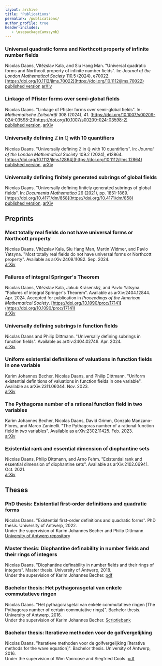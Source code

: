 ```yaml
---
layout: archive
title: "Publications"
permalink: /publications/
author_profile: true
header-includes:
   - \usepackage{amssymb}
---
```


### Universal quadratic forms and Northcott property of infinite number fields
Nicolas Daans, Vı́tězslav Kala, and Siu Hang Man. "Universal quadratic forms and Northcott property of infinite number fields". In: *Journal of the London Mathematical Society* 110.5 (2024), e70022. [https://doi.org/10.1112/jlms.70022](https://doi.org/10.1112/jlms.70022)  
[published version](https://londmathsoc.onlinelibrary.wiley.com/share/CWFKABQHIRKFKWDVFDPW?target=10.1112/jlms.70022)
[arXiv](https://arxiv.org/abs/2308.16721)

### Linkage of Pfister forms over semi-global fields
Nicolas Daans. "Linkage of Pfister forms over semi-global fields". In: *Mathematische Zeitschrift* 308 (2024), 41.  [https://doi.org/10.1007/s00209-024-03598-2](https://doi.org/10.1007/s00209-024-03598-2)  
[published version](https://doi.org/10.1007/s00209-024-03598-2),
[arXiv](https://arxiv.org/abs/2402.10826)

### Universally defining $\mathbb{Z}$ in $\mathbb{Q}$ with $10$ quantifiers
Nicolas Daans. "Universally defining $\mathbb{Z}$ in $\mathbb{Q}$ with $10$ quantifiers". In: *Journal of the London Mathematical Society* 109.2 (2024), e12864. [https://doi.org/10.1112/jlms.12864](https://doi.org/10.1112/jlms.12864)  
[published version](https://onlinelibrary.wiley.com/share/author/39Q8EYSVTCDTHNNJDFY9?target=10.1112/jlms.12864), [arXiv](https://arxiv.org/abs/2301.02107)

### Universally defining finitely generated subrings of global fields
Nicolas Daans. "Universally defining finitely generated subrings of global fields". In: *Documenta Mathematica* 26 (2021), pp. 1851-1869. [https://doi.org/10.4171/dm/858](https://doi.org/10.4171/dm/858)  
[published version](https://ems.press/content/serial-article-files/26638), [arXiv](https://arxiv.org/abs/1812.04372)

## Preprints

### Most totally real fields do not have universal forms or Northcott property
Nicolas Daans, Vı́tězslav Kala, Siu Hang Man, Martin Widmer, and Pavlo Yatsyna. "Most totally real fields do not have universal forms or Northcott property". Available as arXiv:2409.11082. Sep. 2024.  
[arXiv](https://arxiv.org/abs/2409.11082)

### Failures of integral Springer's Theorem
Nicolas Daans, Vı́tězslav Kala, Jakub Krásenský, and Pavlo Yatsyna. "Failures of integral Springer's Theorem". Available as arXiv:2404.12844. Apr. 2024. Accepted for publication in *Proceedings of the American Mathematical Society*. [https://doi.org/10.1090/proc/17141](https://doi.org/10.1090/proc/17141)  
[arXiv](https://arxiv.org/abs/2404.12844)

### Universally defining subrings in function fields
Nicolas Daans and Philip Dittmann. "Universally defining subrings in function fields". Available as arXiv:2404.02749. Apr. 2024.  
[arXiv](https://arxiv.org/abs/2404.02749)

### Uniform existential definitions of valuations in function fields in one variable
Karim Johannes Becher, Nicolas Daans, and Philip Dittmann. "Uniform existential definitions of valuations in function fields in one variable". Available as arXiv:2311.06044. Nov. 2023.  
[arXiv](https://arxiv.org/abs/2311.06044)

### The Pythagoras number of a rational function field in two variables
Karim Johannes Becher, Nicolas Daans, David Grimm, Gonzalo Manzano-Flores, and Marco Zaninelli. "The Pythagoras number of a rational function field in two variables". Available as arXiv:2302.11425. Feb. 2023.  
[arXiv](https://arxiv.org/abs/2302.11425)

### Existential rank and essential dimension of diophantine sets
Nicolas Daans, Philip Dittmann, and Arno Fehm. "Existential rank and essential dimension of diophantine sets". Available as arXiv:2102.06941. Oct. 2021.  
[arXiv](https://arxiv.org/abs/2102.06941)

## Theses

### PhD thesis: Existential first-order definitions and quadratic forms
Nicolas Daans. "Existential first-order definitions and quadratic forms". PhD thesis. University of Antwerp, 2022.  
Under the supervision of Karim Johannes Becher and Philip Dittmann.
[University of Antwerp repository](https://hdl.handle.net/10067/1903760151162165141)

### Master thesis: Diophantine definability in number fields and their rings of integers
Nicolas Daans. "Diophantine definability in number fields and their rings of integers". Master thesis. University of Antwerp, 2018.  
Under the supervision of Karim Johannes Becher.
[pdf](/files/masterproef.pdf)

### Bachelor thesis: Het pythagorasgetal van enkele commutatieve ringen
Nicolas Daans. "Het pythagorasgetal van enkele commutatieve ringen [The Pythagoras number of certain commutative rings]". Bachelor thesis. University of Antwerp, 2016.  
Under the supervision of Karim Johannes Becher.
[Scriptiebank](https://scriptiebank.be/het-pythagorasgetal-van-enkele-commutatieve-ringen)

### Bachelor thesis: Iteratieve methoden voor de golfvergelijking
Nicolas Daans. "Iteratieve methoden voor de golfvergelijking [Iterative methods for the wave equation]". Bachelor thesis. University of Antwerp, 2016.  
Under the supervision of Wim Vanroose and Siegfried Cools.
[pdf](/files/Helmholtzvergelijking.pdf)
